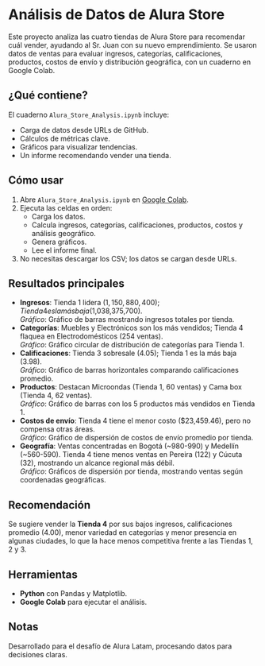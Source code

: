 # Análisis de Datos de Alura Store

Este proyecto analiza las cuatro tiendas de Alura Store para recomendar cuál vender, ayudando al Sr. Juan con su nuevo emprendimiento. Se usaron datos de ventas para evaluar ingresos, categorías, calificaciones, productos, costos de envío y distribución geográfica, con un cuaderno en Google Colab.

## ¿Qué contiene?
El cuaderno `Alura_Store_Analysis.ipynb` incluye:
- Carga de datos desde URLs de GitHub.
- Cálculos de métricas clave.
- Gráficos para visualizar tendencias.
- Un informe recomendando vender una tienda.

## Cómo usar
1. Abre `Alura_Store_Analysis.ipynb` en [Google Colab](https://colab.research.google.com).
2. Ejecuta las celdas en orden:
   - Carga los datos.
   - Calcula ingresos, categorías, calificaciones, productos, costos y análisis geográfico.
   - Genera gráficos.
   - Lee el informe final.
3. No necesitas descargar los CSV; los datos se cargan desde URLs.

## Resultados principales
- **Ingresos**: Tienda 1 lidera ($1,150,880,400); Tienda 4 es la más baja ($1,038,375,700).  
  *Gráfico*: Gráfico de barras mostrando ingresos totales por tienda.
- **Categorías**: Muebles y Electrónicos son los más vendidos; Tienda 4 flaquea en Electrodomésticos (254 ventas).  
  *Gráfico*: Gráfico circular de distribución de categorías para Tienda 1.
- **Calificaciones**: Tienda 3 sobresale (4.05); Tienda 1 es la más baja (3.98).  
  *Gráfico*: Gráfico de barras horizontales comparando calificaciones promedio.
- **Productos**: Destacan Microondas (Tienda 1, 60 ventas) y Cama box (Tienda 4, 62 ventas).  
  *Gráfico*: Gráfico de barras con los 5 productos más vendidos en Tienda 1.
- **Costos de envío**: Tienda 4 tiene el menor costo ($23,459.46), pero no compensa otras áreas.  
  *Gráfico*: Gráfico de dispersión de costos de envío promedio por tienda.
- **Geografía**: Ventas concentradas en Bogotá (~980-990) y Medellín (~560-590). Tienda 4 tiene menos ventas en Pereira (122) y Cúcuta (32), mostrando un alcance regional más débil.  
  *Gráfico*: Gráficos de dispersión por tienda, mostrando ventas según coordenadas geográficas.

## Recomendación
Se sugiere vender la **Tienda 4** por sus bajos ingresos, calificaciones promedio (4.00), menor variedad en categorías y menor presencia en algunas ciudades, lo que la hace menos competitiva frente a las Tiendas 1, 2 y 3.

## Herramientas
- **Python** con Pandas y Matplotlib.
- **Google Colab** para ejecutar el análisis.

## Notas
Desarrollado para el desafío de Alura Latam, procesando datos para decisiones claras.
